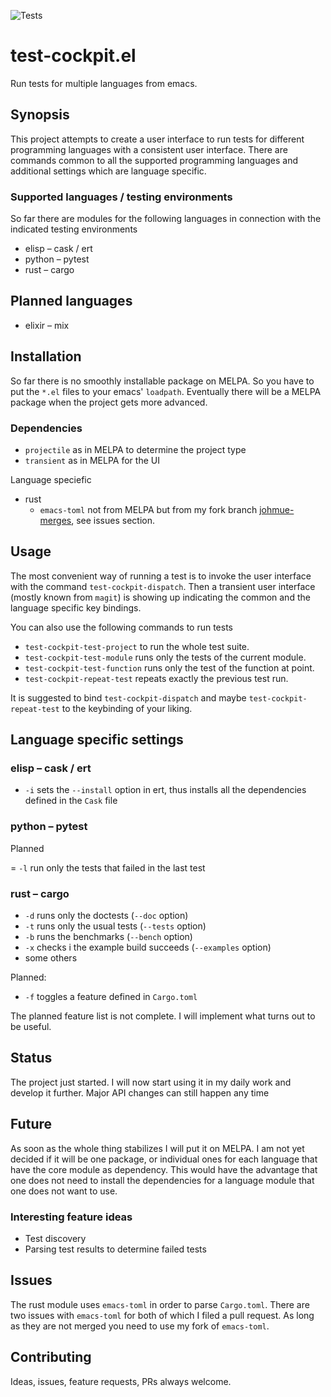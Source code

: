 ![Tests](https://github.com/johannes-mueller/test-cockpit.el/workflows/Tests/badge.svg)

# test-cockpit.el

Run tests for multiple languages from emacs.


## Synopsis

This project attempts to create a user interface to run tests for different
programming languages with a consistent user interface. There are commands
common to all the supported programming languages and additional settings which
are language specific.

### Supported languages / testing environments

So far there are modules for the following languages in connection with the
indicated testing environments

* elisp – cask / ert
* python – pytest
* rust – cargo

## Planned languages

* elixir – mix


## Installation

So far there is no smoothly installable package on MELPA. So you have to put
the `*.el` files to your emacs' `loadpath`. Eventually there will be a MELPA
package when the project gets more advanced.

### Dependencies

* `projectile` as in MELPA to determine the project type
* `transient` as in MELPA for the UI

Language speciefic

* rust
  - `emacs-toml` not from MELPA but from my fork branch
    [johmue-merges](https://github.com/johannes-mueller/emacs-toml/tree/johmue-merges),
    see issues section.


## Usage

The most convenient way of running a test is to invoke the user interface with
the command `test-cockpit-dispatch`. Then a transient user interface (mostly
known from `magit`) is showing up indicating the common and the language
specific key bindings.

You can also use the following commands to run tests

* `test-cockpit-test-project` to run the whole test suite.
* `test-cockpit-test-module` runs only the tests of the current module.
* `test-cockpit-test-function` runs only the test of the function at point.
* `test-cockpit-repeat-test` repeats exactly the previous test run.

It is suggested to bind `test-cockpit-dispatch` and maybe
`test-cockpit-repeat-test` to the keybinding of your liking.


## Language specific settings

### elisp – cask / ert

* `-i` sets the `--install` option in ert, thus installs all the dependencies
  defined in the `Cask` file


### python – pytest

Planned

= `-l` run only the tests that failed in the last test

### rust – cargo

* `-d` runs only the doctests (`--doc` option)
* `-t` runs only the usual tests (`--tests` option)
* `-b` runs the benchmarks (`--bench` option)
* `-x` checks i the example build succeeds (`--examples` option)
* some others

Planned:
* `-f` toggles a feature defined in `Cargo.toml`


The planned feature list is not complete. I will implement what turns out to be
useful.


## Status

The project just started. I will now start using it in my daily work and
develop it further. Major API changes can still happen any time


## Future

As soon as the whole thing stabilizes I will put it on MELPA. I am not yet
decided if it will be one package, or individual ones for each language that
have the core module as dependency. This would have the advantage that one does
not need to install the dependencies for a language module that one does not
want to use.

### Interesting feature ideas

* Test discovery
* Parsing test results to determine failed tests

## Issues

The rust module uses `emacs-toml` in order to parse `Cargo.toml`. There are two
issues with `emacs-toml` for both of which I filed a pull request. As long as
they are not merged you need to use my fork of `emacs-toml`.


## Contributing

Ideas, issues, feature requests, PRs always welcome.
